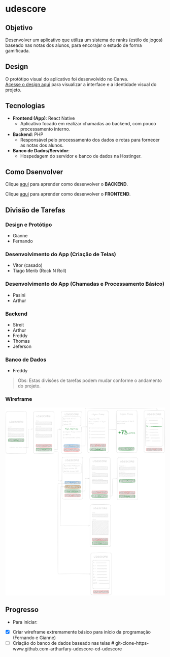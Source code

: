 # udescore

## Objetivo

Desenvolver um aplicativo que utiliza um sistema de ranks (estilo de jogos) baseado nas notas dos alunos, para encorajar o estudo de forma gamificada.

## Design

O protótipo visual do aplicativo foi desenvolvido no Canva.  
[Acesse o design aqui](https://www.canva.com/design/DAGm_6mePuE/k-8DEvxPT5-YhxS9P-cCpQ/edit?utm_content=DAGm_6mePuE&utm_campaign=designshare&utm_medium=link2&utm_source=sharebutton) para visualizar a interface e a identidade visual do projeto.

## Tecnologias

- **Frontend (App)**: React Native
  - Aplicativo focado em realizar chamadas ao backend, com pouco processamento interno.
- **Backend**: PHP
  - Responsável pelo processamento dos dados e rotas para fornecer as notas dos alunos.
- **Banco de Dados/Servidor**:
  - Hospedagem do servidor e banco de dados na Hostinger.

## Como Dsenvolver

Clique [aqui](/backend/README.md) para aprender como desenvolver o **BACKEND**.

Clique [aqui](/frontend/README.md) para aprender como desenvolver o **FRONTEND**.

## Divisão de Tarefas

### Design e Protótipo

- Gianne
- Fernando

### Desenvolvimento do App (Criação de Telas)

- Vitor (casado)
- Tiago Merib (Rock N Roll)

### Desenvolvimento do App (Chamadas e Processamento Básico)

- Pasini
- Arthur

### Backend

- Streit
- Arthur
- Freddy
- Thomas
- Jeferson

### Banco de Dados

- Freddy

> Obs: Estas divisões de tarefas podem mudar conforme o andamento do projeto.

### Wireframe

![](assets/app.png)


## Progresso

- Para iniciar:

- [x] Criar wireframe extremamente básico para início da programação (Fernando e Gianne)
- [ ] Criação do banco de dados baseado nas telas
#   g i t - c l o n e - h t t p s - w w w . g i t h u b . c o m - a r t h u r f a r y - u d e s c o r e - c d - u d e s c o r e 
 
 
